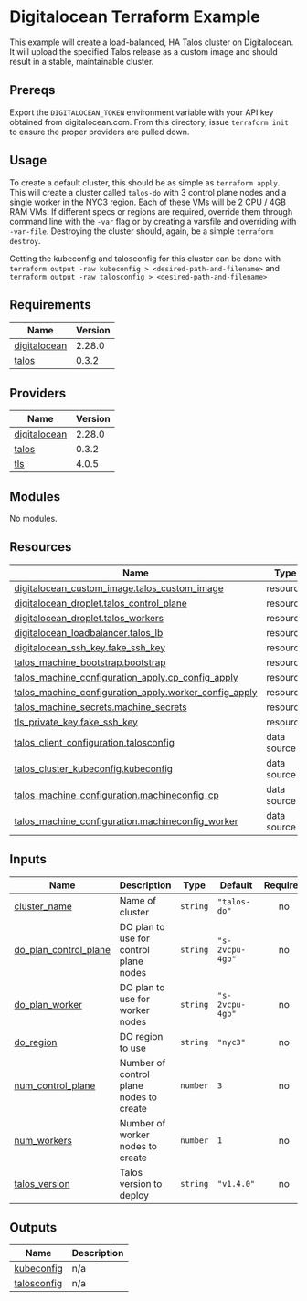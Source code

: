 # Digitalocean Terraform Example

This example will create a load-balanced, HA Talos cluster on Digitalocean.
It will upload the specified Talos release as a custom image and should result in a stable, maintainable cluster.

## Prereqs

Export the `DIGITALOCEAN_TOKEN` environment variable with your API key obtained from digitalocean.com.
From this directory, issue `terraform init` to ensure the proper providers are pulled down.

## Usage

To create a default cluster, this should be as simple as `terraform apply`.
This will create a cluster called `talos-do` with 3 control plane nodes and a single worker in the NYC3 region.
Each of these VMs will be 2 CPU / 4GB RAM VMs.
If different specs or regions are required, override them through command line with the `-var` flag or by creating a varsfile and overriding with `-var-file`.
Destroying the cluster should, again, be a simple `terraform destroy`.

Getting the kubeconfig and talosconfig for this cluster can be done with `terraform output -raw kubeconfig > <desired-path-and-filename>` and `terraform output -raw talosconfig > <desired-path-and-filename>`

<!-- BEGIN_TF_DOCS -->
## Requirements

| Name | Version |
|------|---------|
| <a name="requirement_digitalocean"></a> [digitalocean](#requirement\_digitalocean) | 2.28.0 |
| <a name="requirement_talos"></a> [talos](#requirement\_talos) | 0.3.2 |

## Providers

| Name | Version |
|------|---------|
| <a name="provider_digitalocean"></a> [digitalocean](#provider\_digitalocean) | 2.28.0 |
| <a name="provider_talos"></a> [talos](#provider\_talos) | 0.3.2 |
| <a name="provider_tls"></a> [tls](#provider\_tls) | 4.0.5 |

## Modules

No modules.

## Resources

| Name | Type |
|------|------|
| [digitalocean_custom_image.talos_custom_image](https://registry.terraform.io/providers/digitalocean/digitalocean/2.28.0/docs/resources/custom_image) | resource |
| [digitalocean_droplet.talos_control_plane](https://registry.terraform.io/providers/digitalocean/digitalocean/2.28.0/docs/resources/droplet) | resource |
| [digitalocean_droplet.talos_workers](https://registry.terraform.io/providers/digitalocean/digitalocean/2.28.0/docs/resources/droplet) | resource |
| [digitalocean_loadbalancer.talos_lb](https://registry.terraform.io/providers/digitalocean/digitalocean/2.28.0/docs/resources/loadbalancer) | resource |
| [digitalocean_ssh_key.fake_ssh_key](https://registry.terraform.io/providers/digitalocean/digitalocean/2.28.0/docs/resources/ssh_key) | resource |
| [talos_machine_bootstrap.bootstrap](https://registry.terraform.io/providers/siderolabs/talos/0.3.2/docs/resources/machine_bootstrap) | resource |
| [talos_machine_configuration_apply.cp_config_apply](https://registry.terraform.io/providers/siderolabs/talos/0.3.2/docs/resources/machine_configuration_apply) | resource |
| [talos_machine_configuration_apply.worker_config_apply](https://registry.terraform.io/providers/siderolabs/talos/0.3.2/docs/resources/machine_configuration_apply) | resource |
| [talos_machine_secrets.machine_secrets](https://registry.terraform.io/providers/siderolabs/talos/0.3.2/docs/resources/machine_secrets) | resource |
| [tls_private_key.fake_ssh_key](https://registry.terraform.io/providers/hashicorp/tls/latest/docs/resources/private_key) | resource |
| [talos_client_configuration.talosconfig](https://registry.terraform.io/providers/siderolabs/talos/0.3.2/docs/data-sources/client_configuration) | data source |
| [talos_cluster_kubeconfig.kubeconfig](https://registry.terraform.io/providers/siderolabs/talos/0.3.2/docs/data-sources/cluster_kubeconfig) | data source |
| [talos_machine_configuration.machineconfig_cp](https://registry.terraform.io/providers/siderolabs/talos/0.3.2/docs/data-sources/machine_configuration) | data source |
| [talos_machine_configuration.machineconfig_worker](https://registry.terraform.io/providers/siderolabs/talos/0.3.2/docs/data-sources/machine_configuration) | data source |

## Inputs

| Name | Description | Type | Default | Required |
|------|-------------|------|---------|:--------:|
| <a name="input_cluster_name"></a> [cluster\_name](#input\_cluster\_name) | Name of cluster | `string` | `"talos-do"` | no |
| <a name="input_do_plan_control_plane"></a> [do\_plan\_control\_plane](#input\_do\_plan\_control\_plane) | DO plan to use for control plane nodes | `string` | `"s-2vcpu-4gb"` | no |
| <a name="input_do_plan_worker"></a> [do\_plan\_worker](#input\_do\_plan\_worker) | DO plan to use for worker nodes | `string` | `"s-2vcpu-4gb"` | no |
| <a name="input_do_region"></a> [do\_region](#input\_do\_region) | DO region to use | `string` | `"nyc3"` | no |
| <a name="input_num_control_plane"></a> [num\_control\_plane](#input\_num\_control\_plane) | Number of control plane nodes to create | `number` | `3` | no |
| <a name="input_num_workers"></a> [num\_workers](#input\_num\_workers) | Number of worker nodes to create | `number` | `1` | no |
| <a name="input_talos_version"></a> [talos\_version](#input\_talos\_version) | Talos version to deploy | `string` | `"v1.4.0"` | no |

## Outputs

| Name | Description |
|------|-------------|
| <a name="output_kubeconfig"></a> [kubeconfig](#output\_kubeconfig) | n/a |
| <a name="output_talosconfig"></a> [talosconfig](#output\_talosconfig) | n/a |
<!-- END_TF_DOCS -->